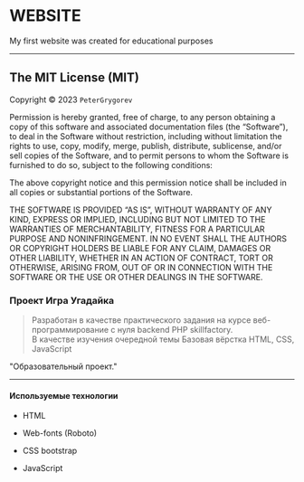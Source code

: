 # WEBSITE

 My first website was created
 for educational purposes

 ---

## The MIT License (MIT)

Copyright © 2023 `PeterGrygorev`

Permission is hereby granted, free of charge, to any person obtaining a copy of this software and associated documentation files (the “Software”), to deal in the Software without restriction, including without limitation the rights to use, copy, modify, merge, publish, distribute, sublicense, and/or sell copies of the Software, and to permit persons to whom the Software is furnished to do so, subject to the following conditions:

The above copyright notice and this permission notice shall be included in all copies or substantial portions of the Software.

THE SOFTWARE IS PROVIDED “AS IS”, WITHOUT WARRANTY OF ANY KIND, EXPRESS OR IMPLIED, INCLUDING BUT NOT LIMITED TO THE WARRANTIES OF MERCHANTABILITY, FITNESS FOR A PARTICULAR PURPOSE AND NONINFRINGEMENT. IN NO EVENT SHALL THE AUTHORS OR COPYRIGHT HOLDERS BE LIABLE FOR ANY CLAIM, DAMAGES OR OTHER LIABILITY, WHETHER IN AN ACTION OF CONTRACT, TORT OR OTHERWISE, ARISING FROM, OUT OF OR IN CONNECTION WITH THE SOFTWARE OR THE USE OR OTHER DEALINGS IN THE SOFTWARE.

### Проект Игра Угадайка

>Разработан в качестве практического задания на курсе
веб-программирование с нуля backend PHP skillfactory. <br>
В качестве изучения очередной темы Базовая вёрстка
HTML, CSS, JavaScript

&quot;Образовательный проект.&quot;

---

#### Используемые технологии

- HTML

- Web-fonts (Roboto)

- CSS bootstrap

- JavaScript
